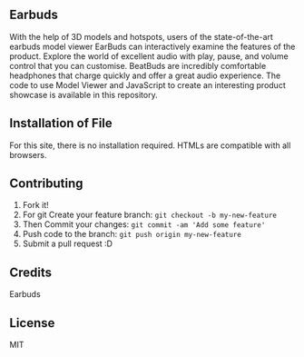 ## Earbuds


With the help of 3D models and hotspots, users of the state-of-the-art earbuds model viewer EarBuds can interactively examine the features of the product. Explore the world of excellent audio with play, pause, and volume control that you can customise. BeatBuds are incredibly comfortable headphones that charge quickly and offer a great audio experience. The code to use Model Viewer and JavaScript to create an interesting product showcase is available in this repository.

## Installation of File

For this site, there is no installation required. HTMLs are compatible with all browsers.

## Contributing

1. Fork it!
2. For git Create your feature branch: `git checkout -b my-new-feature`
3. Then Commit your changes: `git commit -am 'Add some feature'`
4. Push code to the branch: `git push origin my-new-feature`
5. Submit a pull request :D

## Credits

Earbuds

## License

MIT